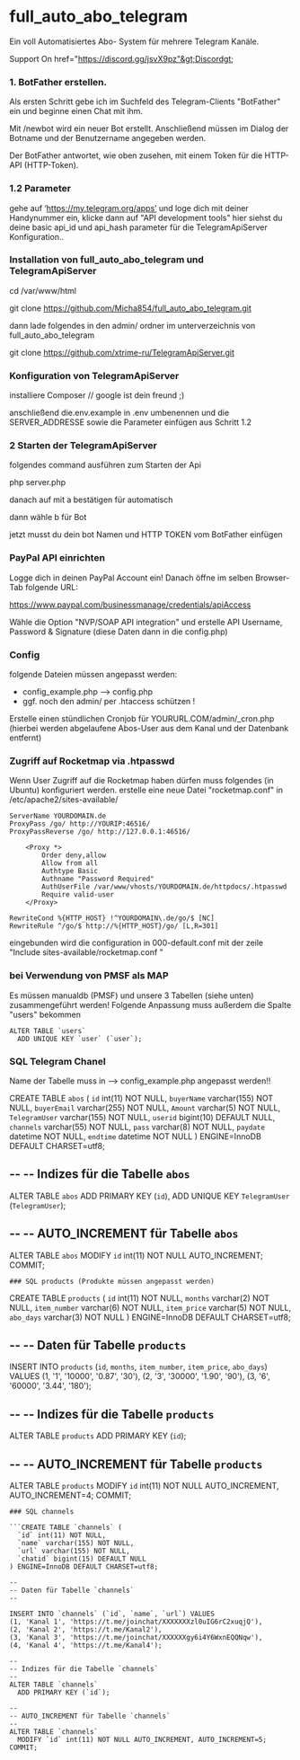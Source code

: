 # full_auto_abo_telegram
Ein voll Automatisiertes Abo- System für mehrere Telegram Kanäle.

Support On href="https://discord.gg/jsvX9pz"&gt;Discordgt;

### 1. BotFather erstellen.

Als ersten Schritt gebe ich im Suchfeld des Telegram-Clients "BotFather" ein und beginne einen Chat mit ihm.

Mit /newbot wird ein neuer Bot erstellt. Anschließend müssen im Dialog der Botname und der Benutzername angegeben werden.

Der BotFather antwortet, wie oben zusehen, mit einem Token für die HTTP-API (HTTP-Token).

### 1.2 Parameter
gehe auf ‘https://my.telegram.org/apps’ und loge dich mit deiner Handynummer ein, klicke dann auf "API development tools" hier siehst du deine basic api_id und api_hash parameter für die TelegramApiServer Konfiguration..

### Installation von full_auto_abo_telegram und TelegramApiServer

cd /var/www/html

git clone https://github.com/Micha854/full_auto_abo_telegram.git

dann lade folgendes in den admin/ ordner im unterverzeichnis von full_auto_abo_telegram

git clone https://github.com/xtrime-ru/TelegramApiServer.git

### Konfiguration von TelegramApiServer

installiere Composer // google ist dein freund ;)

anschließend die.env.example in .env umbenennen und die SERVER_ADDRESSE sowie die Parameter einfügen aus Schritt 1.2

### 2 Starten der TelegramApiServer
folgendes command ausführen zum Starten der Api

php server.php

danach auf mit a bestätigen für automatisch

dann wähle b für Bot

jetzt musst du dein bot Namen und HTTP TOKEN vom BotFather einfügen

### PayPal API einrichten
Logge dich in deinen PayPal Account ein! Danach öffne im selben Browser-Tab folgende URL:

https://www.paypal.com/businessmanage/credentials/apiAccess

Wähle die Option "NVP/SOAP API integration" und erstelle API Username, Password & Signature (diese Daten dann in die config.php)

### Config
folgende Dateien müssen angepasst werden:

* config_example.php		--> config.php
* ggf. noch den admin/ per .htaccess schützen !

Erstelle einen stündlichen Cronjob für YOURURL.COM/admin/_cron.php (hierbei werden abgelaufene Abos-User aus dem Kanal und der Datenbank entfernt)

### Zugriff auf Rocketmap via .htpasswd

Wenn User Zugriff auf die Rocketmap haben dürfen muss folgendes (in Ubuntu) konfiguriert werden. 
erstelle eine neue Datei "rocketmap.conf" in /etc/apache2/sites-available/

```
ServerName YOURDOMAIN.de
ProxyPass /go/ http://YOURIP:46516/
ProxyPassReverse /go/ http://127.0.0.1:46516/

    <Proxy *>
        Order deny,allow
        Allow from all
        Authtype Basic
        Authname "Password Required"
        AuthUserFile /var/www/vhosts/YOURDOMAIN.de/httpdocs/.htpasswd
        Require valid-user
    </Proxy>

RewriteCond %{HTTP_HOST} !^YOURDOMAIN\.de/go/$ [NC]
RewriteRule ^/go/$ http://%{HTTP_HOST}/go/ [L,R=301]
```

eingebunden wird die configuration in 000-default.conf mit der zeile "Include sites-available/rocketmap.conf
"

### bei Verwendung von PMSF als MAP

Es müssen manualdb (PMSF) und unsere 3 Tabellen (siehe unten) zusammengeführt werden!
Folgende Anpassung muss außerdem die Spalte "users" bekommen

```
ALTER TABLE `users`
  ADD UNIQUE KEY `user` (`user`);
```

### SQL Telegram Chanel
Name der Tabelle muss in --> config_example.php angepasst werden!!


CREATE TABLE `abos` (
  `id` int(11) NOT NULL,
  `buyerName` varchar(155) NOT NULL,
  `buyerEmail` varchar(255) NOT NULL,
  `Amount` varchar(5) NOT NULL,
  `TelegramUser` varchar(155) NOT NULL,
  `userid` bigint(10) DEFAULT NULL,
  `channels` varchar(55) NOT NULL,
  `pass` varchar(8) NOT NULL,
  `paydate` datetime NOT NULL,
  `endtime` datetime NOT NULL
) ENGINE=InnoDB DEFAULT CHARSET=utf8;

--
-- Indizes für die Tabelle `abos`
--
ALTER TABLE `abos`
  ADD PRIMARY KEY (`id`),
  ADD UNIQUE KEY `TelegramUser` (`TelegramUser`);

--
-- AUTO_INCREMENT für Tabelle `abos`
--
ALTER TABLE `abos`
  MODIFY `id` int(11) NOT NULL AUTO_INCREMENT;
COMMIT;
```
### SQL products (Produkte müssen angepasst werden)

```
CREATE TABLE `products` (
  `id` int(11) NOT NULL,
  `months` varchar(2) NOT NULL,
  `item_number` varchar(6) NOT NULL,
  `item_price` varchar(5) NOT NULL,
  `abo_days` varchar(3) NOT NULL
) ENGINE=InnoDB DEFAULT CHARSET=utf8;

--
-- Daten für Tabelle `products`
--

INSERT INTO `products` (`id`, `months`, `item_number`, `item_price`, `abo_days`) VALUES
(1, '1', '10000', '0.87', '30'),
(2, '3', '30000', '1.90', '90'),
(3, '6', '60000', '3.44', '180');

--
-- Indizes für die Tabelle `products`
--
ALTER TABLE `products`
  ADD PRIMARY KEY (`id`);

--
-- AUTO_INCREMENT für Tabelle `products`
--
ALTER TABLE `products`
  MODIFY `id` int(11) NOT NULL AUTO_INCREMENT, AUTO_INCREMENT=4;
COMMIT;
```
### SQL channels

```CREATE TABLE `channels` (
  `id` int(11) NOT NULL,
  `name` varchar(155) NOT NULL,
  `url` varchar(155) NOT NULL,
  `chatid` bigint(15) DEFAULT NULL
) ENGINE=InnoDB DEFAULT CHARSET=utf8;

--
-- Daten für Tabelle `channels`
--

INSERT INTO `channels` (`id`, `name`, `url`) VALUES
(1, 'Kanal 1', 'https://t.me/joinchat/XXXXXXXzl0uIG6rC2xuqjQ'),
(2, 'Kanal 2', 'https://t.me/Kanal2'),
(3, 'Kanal 3', 'https://t.me/joinchat/XXXXXXgy6i4Y6WxnEQQNqw'),
(4, 'Kanal 4', 'https://t.me/Kanal4');

--
-- Indizes für die Tabelle `channels`
--
ALTER TABLE `channels`
  ADD PRIMARY KEY (`id`);

--
-- AUTO_INCREMENT für Tabelle `channels`
--
ALTER TABLE `channels`
  MODIFY `id` int(11) NOT NULL AUTO_INCREMENT, AUTO_INCREMENT=5;
COMMIT;
```
